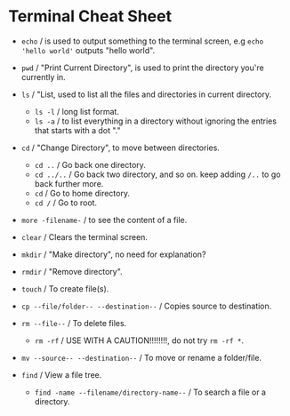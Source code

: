 # Terminal Cheat Sheet

- `echo` / is used to output something to the terminal screen, e.g `echo 'hello world'` outputs "hello world".

- `pwd` / "Print Current Directory", is used to print the directory you're currently in.

- `ls` / "List, used to list all the files and directories in current directory.

  - `ls -l` / long list format.
  - `ls -a` / to list everything in a directory without ignoring the entries that starts with a dot "."

- `cd` / "Change Directory", to move between directories.

  - `cd ..` / Go back one directory.
  - `cd ../..` / Go back two directory, and so on. keep adding `/..` to go back further more.
  - `cd` / Go to home directory.
  - `cd /` / Go to root.

- `more -filename-` / to see the content of a file.

- `clear` / Clears the terminal screen.

- `mkdir` / "Make directory", no need for explanation?

- `rmdir` / "Remove directory".

- `touch` / To create file(s).

- `cp --file/folder-- --destination--` / Copies source to destination.

- `rm --file--` / To delete files.

  - `rm -rf` / USE WITH A CAUTION!!!!!!!!, do not try `rm -rf *`.

- `mv --source-- --destination--` / To move or rename a folder/file.

- `find` / View a file tree.
  - `find -name --filename/directory-name--` / To search a file or a directory.
